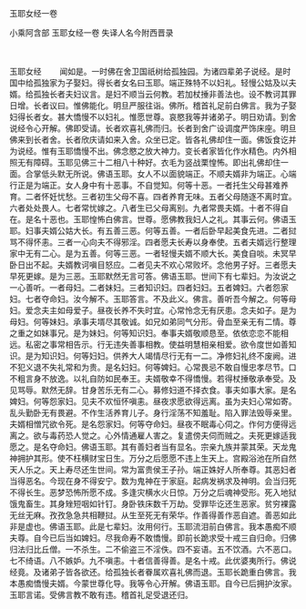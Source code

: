 玉耶女经一卷


小乘阿含部
玉耶女经一卷
失译人名今附西晋录


　　

玉耶女经
　　闻如是。一时佛在舍卫国祇树给孤独园。为诸四辈弟子说经。是时国中给孤独家为子娶妇。得长者女名曰玉耶。端正殊特不以妇礼。轻慢公姑及以夫婿。给孤独长者夫妇议言。是妇不顺当云何教。若加杖捶非善法也。设不教诃其罪日增。长者议曰。惟佛能化。明旦严服往诣。佛所。稽首礼足前白佛言。我为子娶妇得长者女。甚大憍慢不以妇礼。惟愿世尊。哀愍我等并诸弟子。明日劝请。到舍说经令心开解。佛即受请。长者欢喜礼佛而归。长者到舍广设调度严饰床座。明旦佛来到长者舍。长者欣庆请如来入舍。众坐已定。皆各礼佛却住一面。佛饭食讫并为说经。惟有玉耶憍慢不出。佛念愍之放大神力。变长者家皆化作水精色。内外相照无有障碍。玉耶见佛三十二相八十种好。衣毛为竖战栗惶怖。即出礼佛却住一面。合掌低头默无所说。佛语玉耶。女人不以面貌端正。不顺夫婿非为端正。心端行正是为端正。女人身中有十恶事。不自觉知。何等十恶。一者托生父母甚难养育。二者怀妊忧愁。三者初生父母不喜。四者养育无味。五者父母随逐不离时宜。六者处处畏人。七者常忧嫁之。八者生已父母离别。九者常畏夫婿。十者不得自在。是名十恶也。玉耶惶怖白佛言。世尊。愿佛教我妇人之礼。其事云何。佛语玉耶。妇事夫婿公姑大长。有五善三恶。何等五善。一者后卧早起美食先进。二者挝骂不得怀恚。三者一心向夫不得邪淫。四者愿夫长寿以身奉使。五者夫婿远行整理家中无有二心。是为五善。何等三恶。一者轻慢夫婿不顺大长。美食自啖。未冥早卧日出不起。夫婿教诃嗔目怒应。二者见夫不欢心常败坏。念他男子好。三者愿夫早死更嫁。是为三恶。玉耶默然无言可答。佛语玉耶。世间下有七辈妇。为汝说之一心善听。一者母妇。二者妹妇。三者知识妇。四者妇妇。五者婢妇。六者怨家妇。七者夺命妇。汝今解不。玉耶答言。不及此义。佛言。善听吾今解之。何等母妇。爱念夫主如母爱子。昼夜长养不失时宜。心常怜念无有厌患。念夫如子。是为母妇。何等妹妇。承事夫壻尽其敬诚。如兄如弟同气分形。骨血至亲无有二情。尊之重之如妹事兄。是为妹妇。何等知识妇。奉事夫婿敬顺恳至。依依恋恋不能相远。私密之事常相告示。行无违失善事相教。使益明慧相亲相爱。欲令度世如善知识。是为知识妇。何等妇妇。供养大人竭情尽行无有一二。净修妇礼终不废阙。进不犯义退不失礼常和为贵。是名妇妇。何等婢妇。心常畏忌不敢自慢忠孝尽节。口不粗言身不放逸。以礼自防如民奉王。夫婿敬幸不得憍慢。若得杖捶敬承奉受。及见骂辱。默然无辞。甘身苦乐无有二心。募修妇道不择衣食。事夫如事大家。是名婢妇。何等怨家妇。见夫不欢恒怀嗔恚。昼夜求愿欲得远离。虽为夫妇心常如寄。乱头勤卧无有畏避。不作生活养育儿子。身行淫荡不知羞耻。陷入罪法毁辱亲里。夫婿相憎咒欲令死。是名怨家妇。何等夺命妇。昼夜不眠毒心伺之。作何方便得远离之。欲与毒药恐人觉之。心外情通雇人害之。复遣傍夫伺而贼之。夫死更嫁适我愿之。是名夺命妇。佛语玉耶。其有善妇者当有显名。宗亲九族并蒙其荣。天龙鬼神拥护其形。使不枉横财宝日生。万分之后愿愿不违上生天上。宫殿浴池在所自然天人乐之。天上寿尽还生世间。常为富贵侯王子孙。端正姝好人所奉尊。其恶妇者当得恶名。今现在身不得安宁。数为鬼神在于家庭。起病发祸求及神明。会当归死不得长生。恶梦恐怖所愿不成。多逢灾横水火日惊。万分之后魂神受形。死入地狱饿鬼畜生。其身矬短咽如针钉。身卧铁床数千万劫。受罪毕讫还生恶家。贫穷裸露无丝无麻。孜孜急急共相鞭挝。从生至死无有荣华。作善得善作恶自遮。善恶如此非是虚也。佛语玉耶。此是七辈妇。汝用何行。玉耶流泪前白佛言。我本愚痴不顺夫尊。自今已后当如婢妇。尽我命寿不敢憍慢。即前长跪求受十戒三自归命。归佛归法归比丘僧。一不杀生。二不偷盗三不淫佚。四不妄语。五不饮酒。六不恶口。七不绮语。八不嫉妒。九不嗔恚。十者信善得善。是名十戒。此优婆夷所行。佛说经竟。及诸弟子皆各欲还。给孤独长者眷属欢喜礼佛而退。玉耶长跪重白佛言。我本愚痴憍慢夫婿。今蒙世尊化导。我等令心开解。佛语玉耶。自今已后拥护汝家。玉耶言诺。受佛言教不敢有违。稽首礼足受退还归。


